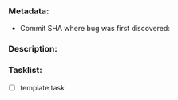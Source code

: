 ### Metadata:
- Commit SHA where bug was first discovered:
<!---  what is the priority of this bug-fix - add label to issue -->

### Description: <!--- describe the bug as precisely as possible -->
<!--- YOUR DESCRIPTION GOES UNDER THIS LINE -->

<!--- YOUR DESCRIPTION GOES ABOVE THIS LINE -->
### Tasklist: <!--- list tasks that need to be taken to get rid of the bug -->
- [ ] template task
